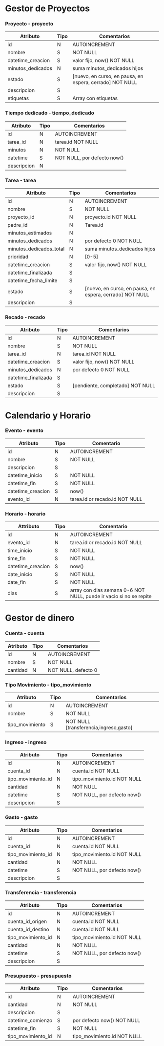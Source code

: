 # Gestor de Proyectos
### Proyecto - proyecto
| Atributo|Tipo|Comentarios|
|-----|----|----|
|id|N|AUTOINCREMENT|
|nombre|S|NOT NULL|
|datetime_creacion|S|valor fijo, now() NOT NULL|
|minutos_dedicados|N|suma minutos_dedicados hijos|
|estado|S|[nuevo, en curso, en pausa, en espera, cerrado] NOT NULL|
|descripcion|S||
|etiquetas|S|Array con etiquetas|

### Tiempo dedicado - tiempo_dedicado
|Atributo|Tipo|Comentarios|
|----|----|----|
|id|N|AUTOINCREMENT|
|tarea_id|N|tarea.id NOT NULL|
|minutos|N|NOT NULL|
|datetime|S|NOT NULL, por defecto now()|
|descripcion|N||

### Tarea - tarea
| Atributo|Tipo|Comentarios|
|-----|----|----|
|id|N|AUTOINCREMENT|
|nombre|S|NOT NULL|
|proyecto_id|N|proyecto.id NOT NULL|
|padre_id|N|Tarea.id|
|minutos_estimados|N||
|minutos_dedicados|N|por defecto 0 NOT NULL|
|minutos_dedicados_total|N|suma minutos_dedicados hijos|
|prioridad|N|[0-5]|
|datetime_creacion|S|valor fijo, now() NOT NULL|
|datetime_finalizada|S||
|datetime_fecha_limite|S||
|estado|S|[nuevo, en curso, en pausa, en espera, cerrado] NOT NULL|
|descripcion|S||

### Recado - recado
| Atributo|Tipo|Comentarios|
|----|----|----|
|id|N|AUTOINCREMENT|
|nombre|S|NOT NULL|
|tarea_id|N|tarea.id NOT NULL|
|datetime_creacion|S|valor fijo, now() NOT NULL|
|minutos_dedicados|N|por defecto 0 NOT NULL|
|datetime_finalizada|S||
|estado|S|[pendiente, completado] NOT NULL|
|descripcion|S||

# Calendario y Horario
### Evento - evento
|Atributo|Tipo|Comentario|
|----|----|----|
|id|N|AUTOINCREMENT|
|nombre|S|NOT NULL|
|descripcion|S||
|datetime_inicio|S|NOT NULL|
|datetime_fin|S|NOT NULL|
|datetime_creacion|S|now()|
|evento_id|N|tarea.id or recado.id NOT NULL|

### Horario - horario
|Attributo|Tipo|Comentario|
|----|----|----|
|id|N|AUTOINCREMENT|
|evento_id|N|tarea.id or recado.id NOT NULL|
|time_inicio|S|NOT NULL|
|time_fin|S|NOT NULL|
|datetime_creacion|S|now()|
|date_inicio|S|NOT NULL|
|date_fin|S|NOT NULL|
|dias|S|array con dias semana 0-6 NOT NULL, puede ir vacio si no se repite|

# Gestor de dinero
### Cuenta - cuenta
| Atributo|Tipo|Comentarios|
|----|----|----|
|id|N|AUTOINCREMENT|
|nombre|S|NOT NULL|
|cantidad|N|NOT NULL, defecto 0|

### Tipo Movimiento - tipo_movimiento
|Atributo|Tipo|Comentarios|
|----|----|----|
|id|N|AUTOINCREMENT|
|nombre|S|NOT NULL|
|tipo_movimiento|S|NOT NULL [transferencia,ingreso,gasto]|

### Ingreso - ingreso
|Atributo|Tipo|Comentarios|
|----|----|----|
|id|N|AUTOINCREMENT|
|cuenta_id|N|cuenta.id NOT NULL|
|tipo_movimiento_id|N|tipo_movimiento.id NOT NULL|
|cantidad|N|NOT NULL|
|datetime|S|NOT NULL, por defecto now()|
|descripcion|S||

### Gasto - gasto
|Atributo|Tipo|Comentarios|
|----|----|----|
|id|N|AUTOINCREMENT|
|cuenta_id|N|cuenta.id NOT NULL|
|tipo_movimiento_id|N|tipo_movimiento.id NOT NULL|
|cantidad|N|NOT NULL|
|datetime|S|NOT NULL, por defecto now()|
|descripcion|S||

### Transferencia - transferencia
|Atributo|Tipo|Comentarios|
|----|----|----|
|id|N|AUTOINCREMENT|
|cuenta_id_origen|N|cuenta.id NOT NULL|
|cuenta_id_destino|N|cuenta.id NOT NULL|
|tipo_movimiento_id|N|tipo_movimiento.id NOT NULL|
|cantidad|N|NOT NULL|
|datetime|S|NOT NULL, por defecto now()|
|descripcion|S||

### Presupuesto - presupuesto
|Atributo|Tipo|Comentarios|
|----|----|----|
|id|N|AUTOINCREMENT|
|cantidad|N|NOT NULL|
|descripcion|S||
|datetime_comienzo|S|por defecto now() NOT NULL|
|datetime_fin|S|NOT NULL|
|tipo_movimiento_id|N|tipo_movimiento.id NOT NULL